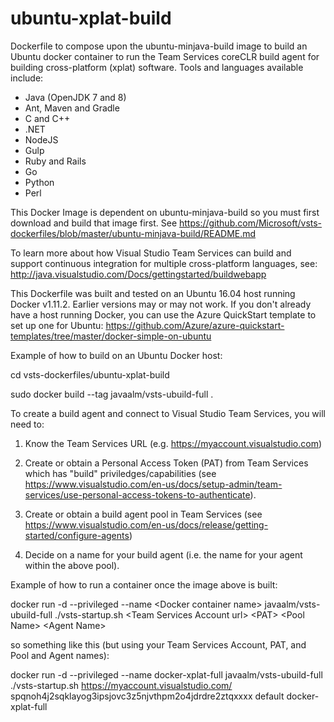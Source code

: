 # ubuntu-xplat-build

Dockerfile to compose upon the ubuntu-minjava-build image to build an Ubuntu docker container to run the Team Services coreCLR build agent for building
cross-platform (xplat) software.  Tools and languages available include:
* Java (OpenJDK 7 and 8)
* Ant, Maven and Gradle
* C and C++
* .NET
* NodeJS
* Gulp
* Ruby and Rails
* Go
* Python
* Perl


This Docker Image is dependent on ubuntu-minjava-build so you must first download and build that image first.
See https://github.com/Microsoft/vsts-dockerfiles/blob/master/ubuntu-minjava-build/README.md


To learn more about how Visual Studio Team Services can build and support continuous integration for multiple cross-platform languages, see:
http://java.visualstudio.com/Docs/gettingstarted/buildwebapp


This Dockerfile was built and tested on an Ubuntu 16.04 host running Docker v1.11.2.  Earlier versions may or may not work.
If you don't already have a host running Docker, you can use the Azure QuickStart template to set up one for Ubuntu:
https://github.com/Azure/azure-quickstart-templates/tree/master/docker-simple-on-ubuntu


Example of how to build on an Ubuntu Docker host:

 cd vsts-dockerfiles/ubuntu-xplat-build

 sudo docker build --tag javaalm/vsts-ubuild-full .


To create a build agent and connect to Visual Studio Team Services, you will need to:

1. Know the Team Services URL (e.g. https://myaccount.visualstudio.com)

2. Create or obtain a Personal Access Token (PAT) from Team Services which has "build" priviledges/capabilities
(see https://www.visualstudio.com/en-us/docs/setup-admin/team-services/use-personal-access-tokens-to-authenticate).

3. Create or obtain a build agent pool in Team Services
(see https://www.visualstudio.com/en-us/docs/release/getting-started/configure-agents)

4. Decide on a name for your build agent (i.e. the name for your agent within the above pool).



Example of how to run a container once the image above is built:

 docker run -d --privileged --name \<Docker container name\> javaalm/vsts-ubuild-full ./vsts-startup.sh \<Team Services Account url\> \<PAT\> \<Pool Name\> \<Agent Name\> 



so something like this (but using your Team Services Account, PAT, and Pool and Agent names):

 docker run -d --privileged --name docker-xplat-full javaalm/vsts-ubuild-full ./vsts-startup.sh https://myaccount.visualstudio.com/ spqnoh4j2sqklayog3ipsjovc3z5njvthpm2o4jdrdre2ztqxxxx default docker-xplat-full

